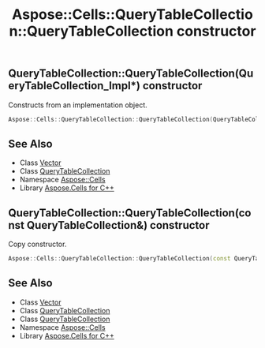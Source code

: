 ﻿---
title: Aspose::Cells::QueryTableCollection::QueryTableCollection constructor
linktitle: QueryTableCollection
second_title: Aspose.Cells for C++ API Reference
description: 'Aspose::Cells::QueryTableCollection::QueryTableCollection constructor. Constructs from an implementation object in C++.'
type: docs
weight: 100
url: /cpp/aspose.cells/querytablecollection/querytablecollection/
---
## QueryTableCollection::QueryTableCollection(QueryTableCollection_Impl*) constructor


Constructs from an implementation object.

```cpp
Aspose::Cells::QueryTableCollection::QueryTableCollection(QueryTableCollection_Impl *impl)
```

## See Also

* Class [Vector](../../vector/)
* Class [QueryTableCollection](../)
* Namespace [Aspose::Cells](../../)
* Library [Aspose.Cells for C++](../../../)
## QueryTableCollection::QueryTableCollection(const QueryTableCollection\&) constructor


Copy constructor.

```cpp
Aspose::Cells::QueryTableCollection::QueryTableCollection(const QueryTableCollection &src)
```

## See Also

* Class [Vector](../../vector/)
* Class [QueryTableCollection](../)
* Class [QueryTableCollection](../)
* Namespace [Aspose::Cells](../../)
* Library [Aspose.Cells for C++](../../../)
